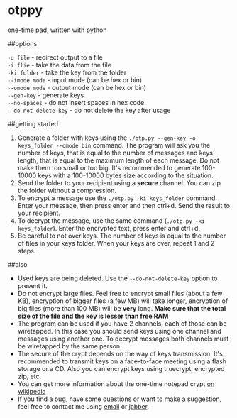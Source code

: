 otppy
=====

one-time pad, written with python

##options

`-o file` - redirect output to a file  
`-i flie` - take the data from the file  
`-ki folder` - take the key from the folder  
`--imode mode` - input mode (can be hex or bin)  
`--omode mode` - output mode (can be hex or bin)  
`--gen-key` - generate keys  
`--no-spaces` - do not insert spaces in hex code  
`--do-not-delete-key` - do not delete the key after usage  

##getting started

1. Generate a folder with keys using the `./otp.py --gen-key -o keys_folder --omode bin` command. The program will ask you the number of keys, that is equal to the number of messages and keys length, that is equal to the maximum length of each message. Do not make them too small or too big. It's recommended to generate 100-10000 keys with a 100-10000 bytes size according to the situation.
2. Send the folder to your recipient using a **secure** channel. You can zip the folder without a compression.
3. To encrypt a message use the `./otp.py -ki keys_folder` command. Enter your message, then press enter and then ctrl+d. Send the result to your recipient.
4. To decrypt the message, use the same command (`./otp.py -ki keys_folder`). Enter the encrypted text, press enter and ctrl+d.
5. Be careful to not over keys. The number of keys is equal to the number of files in your keys folder. When your keys are over, repeat 1 and 2 steps.

##also

* Used keys are being deleted. Use the `--do-not-delete-key` option to prevent it.
* Do not encrypt large files. Feel free to encrypt small files (about a few KB), encryption of bigger files (a few MB) will take longer, encryption of big files (more than 100 MB) will be **very** long. **Make sure that the total size of the file and the key is lesser than free RAM**
* The program can be used if you have 2 channels, each of those can be wiretapped. In this case you should send keys using one channel and messages using another one. To decrypt messages both channels must be wiretapped by the same person.
* The secure of the crypt depends on the way of keys transmission. It's recommended to transmit keys on a face-to-face meeting using a flash storage or a CD. Also you can encrypt keys using truecrypt, encrypted zip, etc.
* You can get more information about the one-time notepad crypt [on wikipedia](http://en.wikipedia.org/wiki/One-time_pad)
* If you find a bug, have some questions or want to make a suggestion, feel free to contact me using [email](mailto:anton-tsyganenko@yandex.ru) or [jabber](xmpp:antontsyganenko@jabber.ru).
